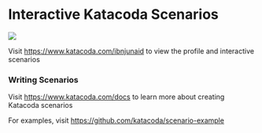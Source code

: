 # Interactive Katacoda Scenarios

[![](http://shields.katacoda.com/katacoda/ibnjunaid/count.svg)](https://www.katacoda.com/ibnjunaid "Get your profile on Katacoda.com")

Visit https://www.katacoda.com/ibnjunaid to view the profile and interactive scenarios

### Writing Scenarios
Visit https://www.katacoda.com/docs to learn more about creating Katacoda scenarios

For examples, visit https://github.com/katacoda/scenario-example
